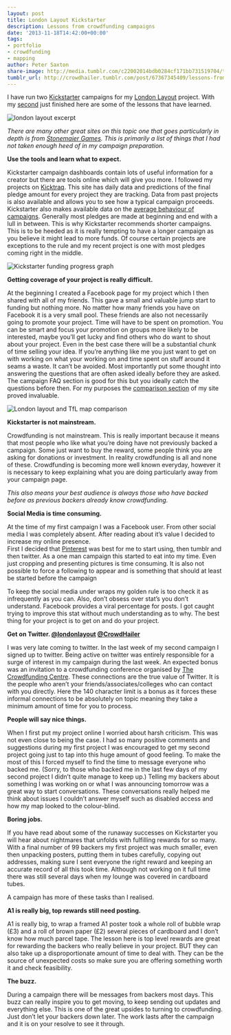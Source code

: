 ```yaml
---
layout: post
title: London Layout Kickstarter
description: Lessons from crowdfunding campaigns
date: '2013-11-18T14:42:00+00:00'
tags:
- portfolio
- crowdfunding
- mapping
author: Peter Saxton
share-image: http://media.tumblr.com/c22002014bdb0284cf171bb731519704/tumblr_inline_mvwascMJVW1s4ay8u.png
tumblr_url: http://crowdhailer.tumblr.com/post/67367345409/lessons-from-crowdfunding-london-layout
---
```

<p>I have run two <a href="http://www.kickstarter.com/" title="Kickstarter Home">Kickstarter</a> campaigns for my <a href="http://www.londonlayout.co.uk/" title="London Layout Home Page">London Layout</a> project. With my <a href="http://www.kickstarter.com/projects/petersaxton/london-layout-pocket-sized" title="London Layout: Pocket Sized">second</a> just finished here are some of the lessons that have learned.</p>
<p><img alt="london layout excerpt" src="http://media.tumblr.com/c22002014bdb0284cf171bb731519704/tumblr_inline_mvwascMJVW1s4ay8u.png"/></p>
<p><em>There are many other great sites on this topic one that goes particularly in depth is from <a href="http://www.stonemaiergames.com/kickstarter/" title="Stonemaier Games">Stonemaier Games</a>. This is primarily a list of things that I had not taken enough heed of in my campaign preparation. </em></p>
<p><strong><!-- more -->Use the tools and learn what to expect.</strong></p>
<p>Kickstarter campaign dashboards contain lots of useful information for a creator but there are tools online which will give you more. I followed my projects on <a href="http://www.kicktraq.com/" title="Kicktraq Home">Kicktraq</a>. This site has daily data and predictions of the final pledge amount for every project they are tracking. Data from past projects is also available and allows you to see how a typical campaign proceeds. Kickstarter also makes available data on the <a href="http://www.kickstarter.com/blog/trends-in-pricing-and-duration" title="Trends in pricing and duration">average behaviour of campaigns</a>. Generally most pledges are made at beginning and end with a lull in between. This is why Kickstarter recommends shorter campaigns. This is to be heeded as it is really tempting to have a longer campaign as you believe it might lead to more funds. Of course certain projects are exceptions to the rule and my recent project is one with most pledges coming right in the middle.</p>
<p><img alt="Kickstarter funding progress graph" src="http://media.tumblr.com/1f6f4191842abe3e7fbb9a7684d218c9/tumblr_inline_mvwd1ze5gx1s4ay8u.png"/></p>
<p><strong>Getting coverage of your project is really difficult.</strong></p>
<p>At the beginning I created a Facebook page for my project which I then shared with all of my friends. This gave a small and valuable jump start to funding but nothing more. No matter how many friends you have on Facebook it is a very small pool. These friends are also not necessarily going to promote your project. Time will have to be spent on promotion. You can be smart and focus your promotion on groups more likely to be interested, maybe you&rsquo;ll get lucky and find others who do want to shout about your project. Even in the best case there will be a substantial chunk of time selling your idea. If you&rsquo;re anything like me you just want to get on with working on what your working on and time spent on stuff around it seams a waste. It can&rsquo;t be avoided. Most importantly put some thought into answering the questions that are often asked ideally before they are asked. The campaign FAQ section is good for this but you ideally catch the questions before then. For my purposes the <a href="http://www.londonlayout.co.uk/#alternative-map-comparison" title="London Layout comparison">comparison section</a> of my site proved invaluable.</p>
<p><img alt="London layout and TfL map comparison" src="http://media.tumblr.com/2dc6ca04880ccd76adbd18ecefbb5da2/tumblr_inline_mwgoxnMByP1s4ay8u.png"/></p>

<p><strong>Kickstarter is not mainstream.</strong></p>
<p>Crowdfunding is not mainstream. This is really important because it means that most people who like what you&rsquo;re doing have not previously backed a campaign. Some just want to buy the reward, some people think you are asking for donations or investment. In reality crowdfunding is all and none of these. Crowdfunding is becoming more well known everyday, however it is necessary to keep explaining what you are doing particularly away from your campaign page.</p>
<p><em>This also means your best audience is always those who have backed before as previous backers already know crowdfunding.</em></p>
<p><strong>Social Media is time consuming.</strong></p>
<p>At the time of my first campaign I was a Facebook user. From other social media I was completely absent. After reading about it&rsquo;s value I decided to increase my online presence.<br/>First I decided that <a href="http://www.pinterest.com/saxp/maps-for-london/" title="Pinterest: Maps for London">Pinterest</a> was best for me to start using, then tumblr and then twitter. As a one man campaign this started to eat into my time. Even just cropping and presenting pictures is time consuming. It is also not possible to force a following to appear and is something that should at least be started before the campaign</p>
<p>To keep the social media under wraps my golden rule is too check it as infrequently as you can. Also, don&rsquo;t obsess over stat&rsquo;s you don&rsquo;t understand. Facebook provides a viral percentage for posts. I got caught trying to improve this stat without much understanding as to why. The best thing for your project is to get on and do your project. </p>
<p><strong>Get on Twitter. <a href="https://twitter.com/LondonLayout" title="London Layout Twitter profile">@londonlayout</a> <a href="https://twitter.com/CrowdHailer" title="CrowdHailer Twitter profile">@CrowdHailer</a></strong></p>
<p>I was very late coming to twitter. In the last week of my second campaign I signed up to twitter. Being active on twitter was entirely responsible for a surge of interest in my campaign during the last week. An expected bonus was an invitation to a crowdfunding conference organised by <a href="http://thecrowdfundingcentre.com/" title="The Crowdfunding Centre">The Crowdfunding Centre</a>. These connections are the true value of Twitter. It is the people who aren&rsquo;t your friends/associates/colleges who can contact with you directly. Here the 140 character limit is a bonus as it forces these informal connections to be absolutely on topic meaning they take a minimum amount of time for you to process.</p>
<p><strong>People will say nice things.</strong></p>
<p>When I first put my project online I worried about harsh criticism. This was not even close to being the case. I had so many positive comments and suggestions during my first project I was encouraged to get my second project going just to tap into this huge amount of good feeling. To make the most of this I forced myself to find the time to message everyone who backed me. (Sorry, to those who backed me in the last few days of my second project I didn&rsquo;t quite manage to keep up.) Telling my backers about something I was working on or what I was announcing tomorrow was a great way to start conversations. These conversations really helped me think about issues I couldn&rsquo;t answer myself such as disabled access and how my map looked to the colour-blind.</p>
<p><strong>Boring jobs.</strong></p>
<p>If you have read about some of the runaway successes on Kickstarter you will hear about nightmares that unfolds with fulfilling rewards for so many. With a final number of 99 backers my first project was much smaller, even then unpacking posters, putting them in tubes carefully, copying out addresses, making sure I sent everyone the right reward and keeping an accurate record of all this took time. Although not working on it full time there was still several days when my lounge was covered in cardboard tubes. </p>
<p>A campaign has more of these tasks than I realised.</p>
<p><strong>A1 is really big, top rewards still need posting.</strong></p>
<p>A1 is really big, to wrap a framed A1 poster took a whole roll of bubble wrap (£3) and a roll of brown paper (£2) several pieces of cardboard and I don&rsquo;t know how much parcel tape. The lesson here is top level rewards are great for rewarding the backers who really believe in your project. BUT they can also take up a disproportionate amount of time to deal with. They can be the source of unexpected costs so make sure you are offering something worth it and check feasibility. </p>
<p><strong>The buzz.</strong></p>
<p>During a campaign there will be messages from backers most days. This buzz can really inspire you to get moving, to keep sending out updates and everything else. This is one of the great upsides to turning to crowdfunding. Just don&rsquo;t let your backers down later. The work lasts after the campaign and it is on your resolve to see it through.</p>
